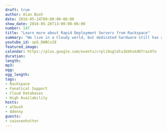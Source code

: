 ```yaml
---
draft: true
author: Alan Bush
date: 2016-05-24T09:00:00-06:00
show_date: 2016-05-26T13:00:00-06:00
number: 147
title: "Learn more about Rapid Deployment Servers from Rackspace"
summary: "We live in a Cloudy world, but dedicated hardware still has a very strong place in application architecture. We're diving into some of the use cases for dedicated hardware in a cloud environment, and one of the ways we can rapidly deploy that hardware for our customers."
youtube_id: upG_DWBCx28
featured_image:
calendar: https://plus.google.com/events/crpli9ugldtu1kbhskd6frai4fo
duration:
length:
mp3:
ogg:
ogg_length:
tags:
- Rackspace
- Fanatical Support
- Cloud Databases
- High Availability
hosts:
- albush
- ddenny
guests:
- cwiesenhutter
---
```


<!--more-->
